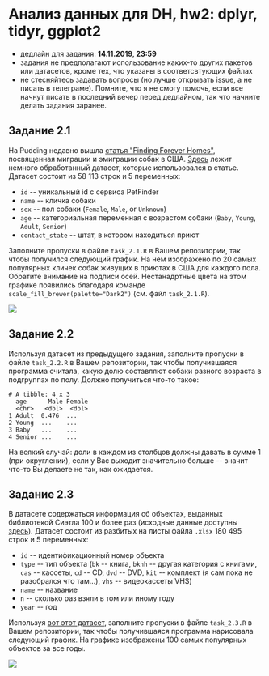 # Анализ данных для DH, hw2: dplyr, tidyr, ggplot2

* дедлайн для задания: **14.11.2019, 23:59**
* задания не предполагают использование каких-то других пакетов или датасетов, кроме тех, что указаны в соответсвтующих файлах
* не стесняйтесь задавать вопросы (но лучше открывать issue, а не писать в телеграме). Помните, что я не смогу помочь, если все начнут писать в последний вечер перед дедлайном, так что начните делать задания заранее.

## Задание 2.1
На Pudding недавно вышла [статья "Finding Forever Homes"](https://pudding.cool/2019/10/shelters/), посвященная миграции и эмиграции собак в США. [Здесь](https://raw.githubusercontent.com/r-classes/2019_2020_ds4dh_hw_2_dplyr_tidyr_ggplot2/master/data/dog_names.csv) лежит немного обработанный датасет, которые использовался в статье. Датасет состоит из 58 113 строк и 5 переменных:

* `id` -- уникальный  id с сервиса PetFinder
* `name` -- кличка собаки
* `sex` -- пол собаки (`Female`, `Male`, or `Unknown`)
* `age` -- категориальная переменная с возрастом собаки (`Baby`, `Young`, `Adult`, `Senior`)
* `contact_state` -- штат, в котором находиться приют

Заполните пропуски в файле `task_2.1.R` в Вашем репозитории, так чтобы получился следующий график. На нем изображено по 20 самых популярных кличек собак живущих в приютах в США для каждого пола. Обратите внимание на подписи осей. Нестанадртные цвета на этом графике появились благодаря команде `scale_fill_brewer(palette="Dark2")` (см. файл `task_2.1.R`).

![](https://raw.githubusercontent.com/r-classes/2019_2020_ds4dh_hw_2_dplyr_tidyr_ggplot2/master/01_dog_names.png)

## Задание 2.2
Используя датасет из предыдущего задания, заполните пропуски в файле `task_2.2.R` в Вашем репозитории, так чтобы получившаяся программа считала, какую долю составляют собаки разного возраста в подгруппах по полу. Должно получиться что-то такое:

```
# A tibble: 4 x 3
  age      Male Female
  <chr>   <dbl>  <dbl>
1 Adult  0.476  ...
2 Young  ...    ...
3 Baby   ...    ...
4 Senior ...    ...
```

На всякий случай: доли в каждом из столбцов должны давать в сумме 1 (при округлении), если у Вас выходит значительно больше -- значит что-то Вы делаете не так, как ожидается.

## Задание 2.3
В датасете содержаться информация об объектах, выданных библиотекой Сиэтла 100 и более раз (исходные данные доступны [здесь](https://data.seattle.gov/dataset/Checkouts-by-Title-Physical-Items-/3h5r-qv5w)). Датасет состоит из разбитых на листы файла `.xlsx` 180 495 строк и  5 переменных:

* `id` -- идентификационный номер объекта
* `type` -- тип объекта (`bk` -- книга, `bknh` -- другая категория с книгами, `cas` -- кассеты, `cd` -- CD, `dvd` -- DVD, `kit` -- комплект (я сам пока не разобрался что там...), `vhs` -- видеокассеты VHS)
* `name` -- название
* `n` -- сколько раз взяли в том или иному году
* `year` -- год

Используя [вот этот датасет](https://raw.githubusercontent.com/r-classes/2019_2020_ds4dh_hw_2_dplyr_tidyr_ggplot2/master/data/seattle_public_library_checkouts.xlsx), заполните пропуски в файле `task_2.3.R` в Вашем репозитории, так чтобы получившаяся программа нарисовала следующий график. На графике изображены 100 самых популярных объектов за все годы.

![](https://raw.githubusercontent.com/r-classes/2019_2020_ds4dh_hw_2_dplyr_tidyr_ggplot2/master/02_seattle.png)
